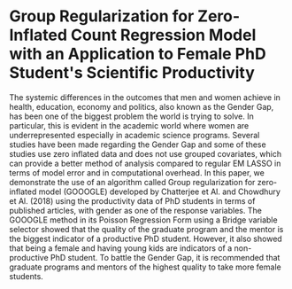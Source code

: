 # Group Regularization for Zero-Inflated Count Regression Model with an Application to Female PhD Student's Scientific Productivity

The systemic differences in the outcomes that men and women achieve in health, education, economy and politics, also known as the Gender Gap, has been one of the biggest problem the world is trying to solve. In particular, this is evident in the academic world where women are underrepresented especially in academic science programs. Several studies have been made regarding the Gender Gap and some of these studies use zero inflated data and does not use grouped covariates, which can provide a better method of analysis compared to regular EM LASSO in terms of model error and in computational overhead. In this paper, we demonstrate the use of an algorithm called Group regularization for zero-inflated model (GOOOGLE) developed by Chatterjee et Al. and Chowdhury et Al. (2018) using the productivity data of PhD students in terms of published articles, with gender as one of the response variables. The GOOOGLE method in its Poisson Regression Form using a Bridge variable selector showed that the quality of the graduate program and the mentor is the biggest indicator of a productive PhD student. However, it also showed that being a female and having young kids are indicators of a non-productive PhD student. To battle the Gender Gap, it is recommended that graduate programs and mentors of the highest quality to take more female students.

